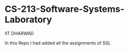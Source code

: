 # CS-213-Software-Systems-Laboratory
IIT DHARWAD

In this Repo I had added all the assignments of SSL 
